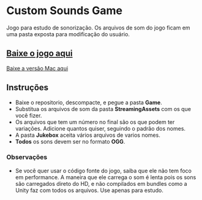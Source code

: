 # Custom Sounds Game
Jogo para estudo de sonorização. Os arquivos de som do jogo ficam em uma pasta exposta para modificação do usuário.

## [Baixe o jogo aqui](https://github.com/Chrisdbhr/CustomSoundGame/raw/master/Game.zip)
[Baixe a versão Mac aqui](https://github.com/Chrisdbhr/CustomSoundGame/raw/master/MAC%20Game.app.zip)



## Instruções
- Baixe o repositorio, descompacte, e pegue a pasta **Game**.
- Substitua os arquivos de som da pasta **StreamingAssets** com os que você fizer.
- Os arquivos que tem um número no final são os que podem ter variações. Adicione quantos quiser, seguindo o padrão dos nomes.
- A pasta **Jukebox** aceita vários arquivos de varios nomes.
- **Todos** os sons devem ser no formato **OGG**.


### Observações
- Se você quer usar o código fonte do jogo, saiba que ele não tem foco em performance. A maneira que ele carrega o som é lenta pois os sons são carregados direto do HD, e não compilados em bundles como a Unity faz com todos os arquivos. Use apenas para estudo.
